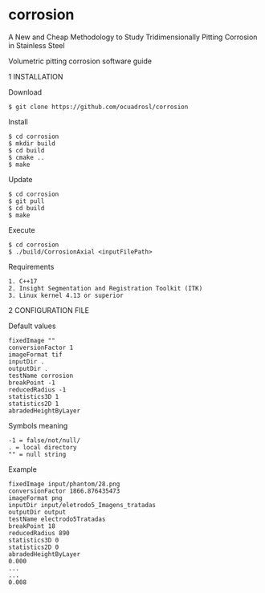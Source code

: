 # corrosion
A New and Cheap Methodology to Study Tridimensionally Pitting Corrosion in Stainless Steel

Volumetric pitting corrosion software guide


1 INSTALLATION

Download

```
$ git clone https://github.com/ocuadrosl/corrosion
```


Install
```
$ cd corrosion
$ mkdir build
$ cd build
$ cmake ..
$ make
```


Update

```
$ cd corrosion
$ git pull
$ cd build
$ make
```


Execute

```
$ cd corrosion
$ ./build/CorrosionAxial <inputFilePath>
```


Requirements

```
1. C++17
2. Insight Segmentation and Registration Toolkit (ITK) 
3. Linux kernel 4.13 or superior

```

2 CONFIGURATION FILE

Default values



```
fixedImage ""
conversionFactor 1
imageFormat tif
inputDir .
outputDir .
testName corrosion
breakPoint -1
reducedRadius -1
statistics3D 1
statistics2D 1
abradedHeightByLayer
```
Symbols meaning
```
-1 = false/not/null/
. = local directory
"" = null string
```

Example 
```
fixedImage input/phantom/28.png
conversionFactor 1866.876435473
imageFormat png
inputDir input/eletrodo5_Imagens_tratadas
outputDir output
testName electrodo5Tratadas
breakPoint 18
reducedRadius 890
statistics3D 0
statistics2D 0
abradedHeightByLayer
0.000
...
...
0.008
```




